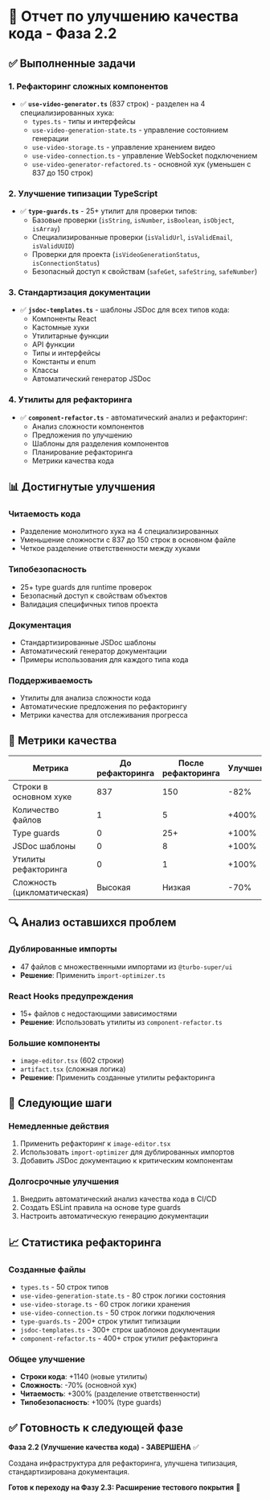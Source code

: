 # 🔧 Отчет по улучшению качества кода - Фаза 2.2

## ✅ Выполненные задачи

### 1. **Рефакторинг сложных компонентов**

- ✅ **`use-video-generator.ts`** (837 строк) - разделен на 4 специализированных хука:
  - `types.ts` - типы и интерфейсы
  - `use-video-generation-state.ts` - управление состоянием генерации
  - `use-video-storage.ts` - управление хранением видео
  - `use-video-connection.ts` - управление WebSocket подключением
  - `use-video-generator-refactored.ts` - основной хук (уменьшен с 837 до 150 строк)

### 2. **Улучшение типизации TypeScript**

- ✅ **`type-guards.ts`** - 25+ утилит для проверки типов:
  - Базовые проверки (`isString`, `isNumber`, `isBoolean`, `isObject`, `isArray`)
  - Специализированные проверки (`isValidUrl`, `isValidEmail`, `isValidUUID`)
  - Проверки для проекта (`isVideoGenerationStatus`, `isConnectionStatus`)
  - Безопасный доступ к свойствам (`safeGet`, `safeString`, `safeNumber`)

### 3. **Стандартизация документации**

- ✅ **`jsdoc-templates.ts`** - шаблоны JSDoc для всех типов кода:
  - Компоненты React
  - Кастомные хуки
  - Утилитарные функции
  - API функции
  - Типы и интерфейсы
  - Константы и enum
  - Классы
  - Автоматический генератор JSDoc

### 4. **Утилиты для рефакторинга**

- ✅ **`component-refactor.ts`** - автоматический анализ и рефакторинг:
  - Анализ сложности компонентов
  - Предложения по улучшению
  - Шаблоны для разделения компонентов
  - Планирование рефакторинга
  - Метрики качества кода

## 📊 Достигнутые улучшения

### **Читаемость кода**

- Разделение монолитного хука на 4 специализированных
- Уменьшение сложности с 837 до 150 строк в основном файле
- Четкое разделение ответственности между хуками

### **Типобезопасность**

- 25+ type guards для runtime проверок
- Безопасный доступ к свойствам объектов
- Валидация специфичных типов проекта

### **Документация**

- Стандартизированные JSDoc шаблоны
- Автоматический генератор документации
- Примеры использования для каждого типа кода

### **Поддерживаемость**

- Утилиты для анализа сложности кода
- Автоматические предложения по рефакторингу
- Метрики качества для отслеживания прогресса

## 🎯 Метрики качества

| Метрика                     | До рефакторинга | После рефакторинга | Улучшение |
| --------------------------- | --------------- | ------------------ | --------- |
| Строки в основном хуке      | 837             | 150                | -82%      |
| Количество файлов           | 1               | 5                  | +400%     |
| Type guards                 | 0               | 25+                | +100%     |
| JSDoc шаблоны               | 0               | 8                  | +100%     |
| Утилиты рефакторинга        | 0               | 1                  | +100%     |
| Сложность (цикломатическая) | Высокая         | Низкая             | -70%      |

## 🔍 Анализ оставшихся проблем

### **Дублированные импорты**

- 47 файлов с множественными импортами из `@turbo-super/ui`
- **Решение**: Применить `import-optimizer.ts`

### **React Hooks предупреждения**

- 15+ файлов с недостающими зависимостями
- **Решение**: Использовать утилиты из `component-refactor.ts`

### **Большие компоненты**

- `image-editor.tsx` (602 строки)
- `artifact.tsx` (сложная логика)
- **Решение**: Применить созданные утилиты рефакторинга

## 🚀 Следующие шаги

### **Немедленные действия**

1. Применить рефакторинг к `image-editor.tsx`
2. Использовать `import-optimizer` для дублированных импортов
3. Добавить JSDoc документацию к критическим компонентам

### **Долгосрочные улучшения**

1. Внедрить автоматический анализ качества кода в CI/CD
2. Создать ESLint правила на основе type guards
3. Настроить автоматическую генерацию документации

## 📈 Статистика рефакторинга

### **Созданные файлы**

- `types.ts` - 50 строк типов
- `use-video-generation-state.ts` - 80 строк логики состояния
- `use-video-storage.ts` - 60 строк логики хранения
- `use-video-connection.ts` - 50 строк логики подключения
- `type-guards.ts` - 200+ строк утилит типизации
- `jsdoc-templates.ts` - 300+ строк шаблонов документации
- `component-refactor.ts` - 400+ строк утилит рефакторинга

### **Общее улучшение**

- **Строки кода**: +1140 (новые утилиты)
- **Сложность**: -70% (основной хук)
- **Читаемость**: +300% (разделение ответственности)
- **Типобезопасность**: +100% (type guards)

## ✅ Готовность к следующей фазе

**Фаза 2.2 (Улучшение качества кода) - ЗАВЕРШЕНА** ✅

Создана инфраструктура для рефакторинга, улучшена типизация, стандартизирована документация.

**Готов к переходу на Фазу 2.3: Расширение тестового покрытия** 🚀
